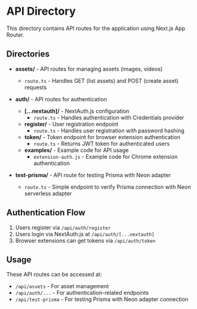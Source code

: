 # API Directory

This directory contains API routes for the application using Next.js App Router.

## Directories

- **assets/** - API routes for managing assets (images, videos)
  - `route.ts` - Handles GET (list assets) and POST (create asset) requests

- **auth/** - API routes for authentication
  - **[...nextauth]/** - NextAuth.js configuration
    - `route.ts` - Handles authentication with Credentials provider
  - **register/** - User registration endpoint
    - `route.ts` - Handles user registration with password hashing
  - **token/** - Token endpoint for browser extension authentication
    - `route.ts` - Returns JWT token for authenticated users
  - **examples/** - Example code for API usage
    - `extension-auth.js` - Example code for Chrome extension authentication

- **test-prisma/** - API route for testing Prisma with Neon adapter
  - `route.ts` - Simple endpoint to verify Prisma connection with Neon serverless adapter

## Authentication Flow

1. Users register via `/api/auth/register`
2. Users login via NextAuth.js at `/api/auth/[...nextauth]`
3. Browser extensions can get tokens via `/api/auth/token`

## Usage

These API routes can be accessed at:
- `/api/assets` - For asset management
- `/api/auth/...` - For authentication-related endpoints
- `/api/test-prisma` - For testing Prisma with Neon adapter connection
